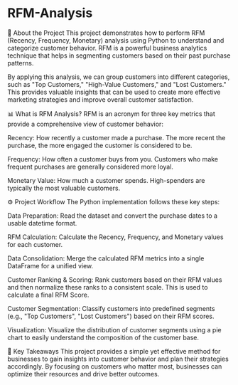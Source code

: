 # RFM-Analysis
📝 About the Project
This project demonstrates how to perform RFM (Recency, Frequency, Monetary) analysis using Python to understand and categorize customer behavior. RFM is a powerful business analytics technique that helps in segmenting customers based on their past purchase patterns.

By applying this analysis, we can group customers into different categories, such as "Top Customers," "High-Value Customers," and "Lost Customers." This provides valuable insights that can be used to create more effective marketing strategies and improve overall customer satisfaction.

📊 What is RFM Analysis?
RFM is an acronym for three key metrics that provide a comprehensive view of customer behavior:

Recency: How recently a customer made a purchase. The more recent the purchase, the more engaged the customer is considered to be.

Frequency: How often a customer buys from you. Customers who make frequent purchases are generally considered more loyal.

Monetary Value: How much a customer spends. High-spenders are typically the most valuable customers.

⚙️ Project Workflow
The Python implementation follows these key steps:

Data Preparation: Read the dataset and convert the purchase dates to a usable datetime format.

RFM Calculation: Calculate the Recency, Frequency, and Monetary values for each customer.

Data Consolidation: Merge the calculated RFM metrics into a single DataFrame for a unified view.

Customer Ranking & Scoring: Rank customers based on their RFM values and then normalize these ranks to a consistent scale. This is used to calculate a final RFM Score.

Customer Segmentation: Classify customers into predefined segments (e.g., "Top Customers", "Lost Customers") based on their RFM scores.

Visualization: Visualize the distribution of customer segments using a pie chart to easily understand the composition of the customer base.

🚀 Key Takeaways
This project provides a simple yet effective method for businesses to gain insights into customer behavior and plan their strategies accordingly. By focusing on customers who matter most, businesses can optimize their resources and drive better outcomes.
